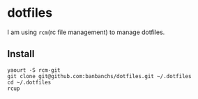 # dotfiles #

I am using `rcm`(rc file management) to manage dotfiles.

## Install ##

    yaourt -S rcm-git
    git clone git@github.com:banbanchs/dotfiles.git ~/.dotfiles
    cd ~/.dotfiles
    rcup

